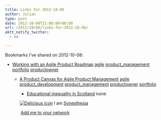 ```yaml
---
title: Links for 2012-10-08
author: Julian
type: post
date: 2012-10-08T21:00:00+00:00
url: /2012/10/08/links-for-2012-10-08/
aktt_notify_twitter:
  - no

---
```

Bookmarks I&#8217;ve shared on 2012-10-08:

  * [Working with an Agile Product Roadmap][1] 
    [agile][2] [product_management][3] [portfolio][4] [productowner][5] </li> 
    
      * [A Product Canvas for Agile Product Management][6] 
        [agile][2] [product_development][7] [product_management][3] [productowner][5] [portfolio][4] </li> 
        
          * [Educational inequality in Scotland][8] 
            none</li> </ul> 
            
            <p class="deliciouslink">
              <a href="http://del.icio.us/synesthesia" title="See all my bookmarks on del.icio.us"><img src="https://www.synesthesia.co.uk/images/deliciousicon.jpg" alt="Delicious icon" /></a>&nbsp;I am <a href="http://del.icio.us/synesthesia" title="See all my bookmarks on del.icio.us">Synesthesia</a>
            </p>
            
            <p class="deliciouslink">
              <a href="http://del.icio.us/network?add=synesthesia" title="Add me to your del.icio.us network"><img src="https://www.synesthesia.co.uk/images/add.gif" alt="" /></a>&nbsp;<a href="http://del.icio.us/network?add=synesthesia" title="Add me to your del.icio.us network">Add me to your network</a>
            </p>

 [1]: http://www.romanpichler.com/blog/product-planning/agile-product-roadmap/
 [2]: http://www.delicious.com/synesthesia/agile
 [3]: http://www.delicious.com/synesthesia/product_management
 [4]: http://www.delicious.com/synesthesia/portfolio
 [5]: http://www.delicious.com/synesthesia/productowner
 [6]: http://www.romanpichler.com/blog/agile-product-innovation/the-product-canvas/
 [7]: http://www.delicious.com/synesthesia/product_development
 [8]: http://m.guardian.co.uk/news/datablog/2012/oct/05/educational-inequality-scotland-data?cat=news